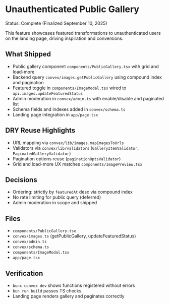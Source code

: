 # Unauthenticated Public Gallery

Status: Complete (Finalized September 10, 2025)

This feature showcases featured transformations to unauthenticated users on the landing page, driving inspiration and conversions.

## What Shipped

- Public gallery component `components/PublicGallery.tsx` with grid and load-more
- Backend query `convex/images.getPublicGallery` using compound index and pagination
- Featured toggle in `components/ImageModal.tsx` wired to `api.images.updateFeaturedStatus`
- Admin moderation in `convex/admin.ts` with enable/disable and paginated list
- Schema fields and indexes added in `convex/schema.ts`
- Landing page integration in `app/page.tsx`

## DRY Reuse Highlights

- URL mapping via `convex/lib/images.mapImagesToUrls`
- Validators via `convex/lib/validators` (`GalleryItemValidator`, `PaginatedGalleryValidator`)
- Pagination options reuse (`paginationOptsValidator`)
- Grid and load-more UX matches `components/ImagePreview.tsx`

## Decisions

- Ordering: strictly by `featuredAt` desc via compound index
- No rate limiting for public query (deferred)
- Admin moderation in scope and shipped

## Files

- `components/PublicGallery.tsx`
- `convex/images.ts` (getPublicGallery, updateFeaturedStatus)
- `convex/admin.ts`
- `convex/schema.ts`
- `components/ImageModal.tsx`
- `app/page.tsx`

## Verification

- `bunx convex dev` shows functions registered without errors
- `bun run build` passes TS checks
- Landing page renders gallery and paginates correctly
